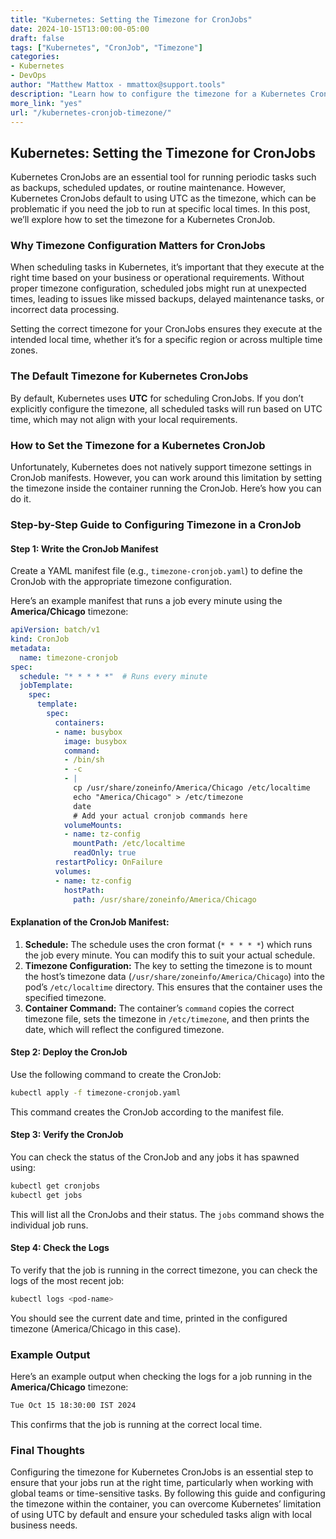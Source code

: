 ```yaml
---
title: "Kubernetes: Setting the Timezone for CronJobs"
date: 2024-10-15T13:00:00-05:00
draft: false
tags: ["Kubernetes", "CronJob", "Timezone"]
categories:
- Kubernetes
- DevOps
author: "Matthew Mattox - mmattox@support.tools"
description: "Learn how to configure the timezone for a Kubernetes CronJob to ensure it runs at the correct local time."
more_link: "yes"
url: "/kubernetes-cronjob-timezone/"
---
```


## Kubernetes: Setting the Timezone for CronJobs

Kubernetes CronJobs are an essential tool for running periodic tasks such as backups, scheduled updates, or routine maintenance. However, Kubernetes CronJobs default to using UTC as the timezone, which can be problematic if you need the job to run at specific local times. In this post, we’ll explore how to set the timezone for a Kubernetes CronJob.

<!--more-->

### Why Timezone Configuration Matters for CronJobs

When scheduling tasks in Kubernetes, it’s important that they execute at the right time based on your business or operational requirements. Without proper timezone configuration, scheduled jobs might run at unexpected times, leading to issues like missed backups, delayed maintenance tasks, or incorrect data processing.

Setting the correct timezone for your CronJobs ensures they execute at the intended local time, whether it’s for a specific region or across multiple time zones.

### The Default Timezone for Kubernetes CronJobs

By default, Kubernetes uses **UTC** for scheduling CronJobs. If you don’t explicitly configure the timezone, all scheduled tasks will run based on UTC time, which may not align with your local requirements.

### How to Set the Timezone for a Kubernetes CronJob

Unfortunately, Kubernetes does not natively support timezone settings in CronJob manifests. However, you can work around this limitation by setting the timezone inside the container running the CronJob. Here’s how you can do it.

### Step-by-Step Guide to Configuring Timezone in a CronJob

#### Step 1: Write the CronJob Manifest

Create a YAML manifest file (e.g., `timezone-cronjob.yaml`) to define the CronJob with the appropriate timezone configuration.

Here’s an example manifest that runs a job every minute using the **America/Chicago** timezone:

```yaml
apiVersion: batch/v1
kind: CronJob
metadata:
  name: timezone-cronjob
spec:
  schedule: "* * * * *"  # Runs every minute
  jobTemplate:
    spec:
      template:
        spec:
          containers:
          - name: busybox
            image: busybox
            command:
            - /bin/sh
            - -c
            - |
              cp /usr/share/zoneinfo/America/Chicago /etc/localtime
              echo "America/Chicago" > /etc/timezone
              date
              # Add your actual cronjob commands here
            volumeMounts:
            - name: tz-config
              mountPath: /etc/localtime
              readOnly: true
          restartPolicy: OnFailure
          volumes:
          - name: tz-config
            hostPath:
              path: /usr/share/zoneinfo/America/Chicago
```

#### Explanation of the CronJob Manifest:

1. **Schedule:** The schedule uses the cron format (`* * * * *`) which runs the job every minute. You can modify this to suit your actual schedule.
2. **Timezone Configuration:** The key to setting the timezone is to mount the host’s timezone data (`/usr/share/zoneinfo/America/Chicago`) into the pod’s `/etc/localtime` directory. This ensures that the container uses the specified timezone.
3. **Container Command:** The container’s `command` copies the correct timezone file, sets the timezone in `/etc/timezone`, and then prints the date, which will reflect the configured timezone.

#### Step 2: Deploy the CronJob

Use the following command to create the CronJob:

```bash
kubectl apply -f timezone-cronjob.yaml
```

This command creates the CronJob according to the manifest file.

#### Step 3: Verify the CronJob

You can check the status of the CronJob and any jobs it has spawned using:

```bash
kubectl get cronjobs
kubectl get jobs
```

This will list all the CronJobs and their status. The `jobs` command shows the individual job runs.

#### Step 4: Check the Logs

To verify that the job is running in the correct timezone, you can check the logs of the most recent job:

```bash
kubectl logs <pod-name>
```

You should see the current date and time, printed in the configured timezone (America/Chicago in this case).

### Example Output

Here’s an example output when checking the logs for a job running in the **America/Chicago** timezone:

```bash
Tue Oct 15 18:30:00 IST 2024
```

This confirms that the job is running at the correct local time.

### Final Thoughts

Configuring the timezone for Kubernetes CronJobs is an essential step to ensure that your jobs run at the right time, particularly when working with global teams or time-sensitive tasks. By following this guide and configuring the timezone within the container, you can overcome Kubernetes’ limitation of using UTC by default and ensure your scheduled tasks align with local business needs.

